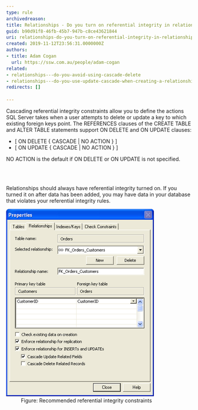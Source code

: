 ```yaml
---
type: rule
archivedreason: 
title: Relationships - Do you turn on referential integrity in relationships?
guid: b90d91f8-46fb-45b7-947b-c8ce43621844
uri: relationships-do-you-turn-on-referential-integrity-in-relationships
created: 2019-11-12T23:56:31.0000000Z
authors:
- title: Adam Cogan
  url: https://ssw.com.au/people/adam-cogan
related:
- relationships---do-you-avoid-using-cascade-delete
- relationships---do-you-use-update-cascade-when-creating-a-relationship
redirects: []

---
```



<p>​Cascading referential integrity constraints allow you to define the actions SQL Server takes when a user attempts to delete or update a key to which existing foreign keys point. The REFERENCES clauses of the CREATE TABLE and ALTER TABLE statements support ON DELETE and ON UPDATE clauses:<br></p><ul><li>[ ON DELETE { CASCADE | NO ACTION } ]</li><li>[ ON UPDATE { CASCADE | NO ACTION } ]</li></ul><p class="ssw15-rteElement-P">NO ACTION is the default if ON DELETE or ON UPDATE is not specified.​​<br></p>
<br><excerpt class='endintro'></excerpt><br>
<p>​Relationships should always have referential integrity turned on. If you turned it on after data has been added, you may have data in your database that violates your referential integrity rules.<br></p><dl class="image"><dt><img src="ReferentialIntegrityCheck.jpg" alt="ReferentialIntegrityCheck.jpg" /></dt><dd>Figure: Recommended referential integrity constraints</dd></dl>


